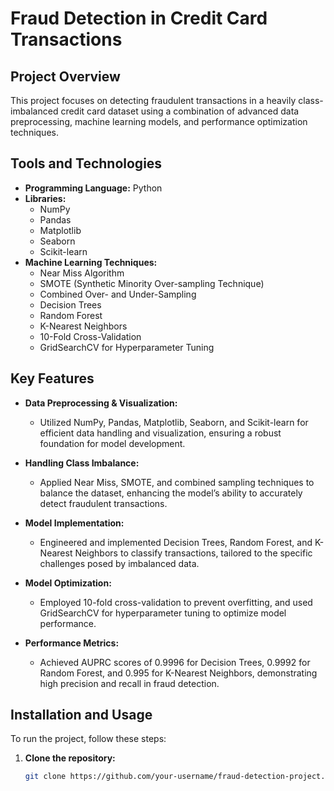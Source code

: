 # Fraud Detection in Credit Card Transactions

## Project Overview
This project focuses on detecting fraudulent transactions in a heavily class-imbalanced credit card dataset using a combination of advanced data preprocessing, machine learning models, and performance optimization techniques.

## Tools and Technologies
- **Programming Language:** Python
- **Libraries:**
  - NumPy
  - Pandas
  - Matplotlib
  - Seaborn
  - Scikit-learn
- **Machine Learning Techniques:**
  - Near Miss Algorithm
  - SMOTE (Synthetic Minority Over-sampling Technique)
  - Combined Over- and Under-Sampling
  - Decision Trees
  - Random Forest
  - K-Nearest Neighbors
  - 10-Fold Cross-Validation
  - GridSearchCV for Hyperparameter Tuning

## Key Features
- **Data Preprocessing & Visualization:**
  - Utilized NumPy, Pandas, Matplotlib, Seaborn, and Scikit-learn for efficient data handling and visualization, ensuring a robust foundation for model development.

- **Handling Class Imbalance:**
  - Applied Near Miss, SMOTE, and combined sampling techniques to balance the dataset, enhancing the model’s ability to accurately detect fraudulent transactions.

- **Model Implementation:**
  - Engineered and implemented Decision Trees, Random Forest, and K-Nearest Neighbors to classify transactions, tailored to the specific challenges posed by imbalanced data.

- **Model Optimization:**
  - Employed 10-fold cross-validation to prevent overfitting, and used GridSearchCV for hyperparameter tuning to optimize model performance.

- **Performance Metrics:**
  - Achieved AUPRC scores of 0.9996 for Decision Trees, 0.9992 for Random Forest, and 0.995 for K-Nearest Neighbors, demonstrating high precision and recall in fraud detection.

## Installation and Usage
To run the project, follow these steps:

1. **Clone the repository:**
   ```bash
   git clone https://github.com/your-username/fraud-detection-project.git
